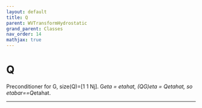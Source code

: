 ```yaml
---
layout: default
title: Q
parent: WVTransformHydrostatic
grand_parent: Classes
nav_order: 14
mathjax: true
---
```


#  Q

Preconditioner for G, size(Q)=[1 1 Nj]. G*eta = etahat, (QG)*eta = Q*etahat, so etabar==Q*etahat.


---

